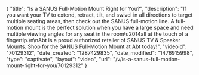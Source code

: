{
    "title": "Is a SANUS Full-Motion Mount Right for You?",
    "description": "If you want your TV to extend, retract, tilt, and swivel in all directions to target multiple seating areas, then check out the SANUS full-motion line.  A full-motion mount is the perfect solution when you have a large space and need multiple viewing angles for any seat in the room\u2014all at the touch of a fingertip.\n\nAbt is a proud authorized retailer of SANUS TV & Speaker Mounts. Shop for the SANUS Full-Motion Mount at Abt today!",
    "videoid": "70129312",
    "date_created": "1287429835",
    "date_modified": "1476915998",
    "type": "captivate",
    "layout": "video",
    "url": "\/v\/is-a-sanus-full-motion-mount-right-for-you\/70129312"
}